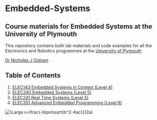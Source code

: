 # Embedded-Systems

## Course materials for Embedded Systems at the University of Plymouth

This repository contains both lab materials and code examples for all the Electronics and Robotics programmes at the [University of Plymouth](https://www.plymouth.ac.uk/schools/school-of-engineering-computing-and-mathematics/staff-directory)

[Dr Nicholas J Outram](https://www.plymouth.ac.uk/staff/nicholas-outram)

## Table of Contents

1. [ELEC143 Embedded Systems in Context (Level 4)](./level4/readme.md)
1. [ELEC240 Embedded Systems (Level 5)](./level5/readme.md)
1. [ELEC241 Real Time Systems (Level 5)](./level5/readme.md)
1. [ELEC351 Advanced Embedded Programming (Level 6)](./level6/readme.md)


<img src="https://latex.codecogs.com/svg.latex?\Large&space;x=\frac{-b\pm\sqrt{b^2-4ac}}{2a}" title="\Large x=\frac{-b\pm\sqrt{b^2-4ac}}{2a}" />







